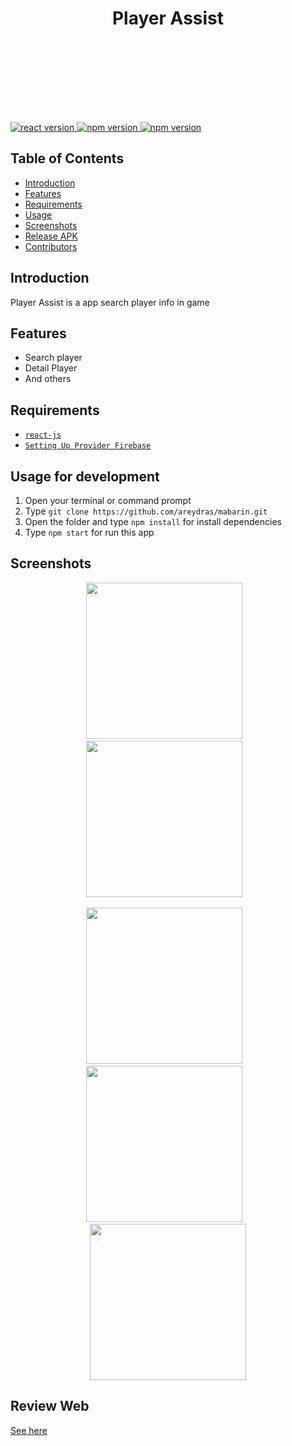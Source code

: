 <h1 align='center'>Player Assist</h1><br/><br /><br />

<br/><br /><br />

<a href="#">
  <img src="https://img.shields.io/badge/ReactJs-v16.10.2-blue" alt="react version">
</a>
<a href="#">
  <img src="https://img.shields.io/badge/Node-v12.10.0-green" alt="npm version">
</a>
<a href="#">
  <img src="https://img.shields.io/badge/Firebase-7.2.0-yellow.svg?style=flat-square" alt="npm version">
</a>

## Table of Contents

- [Introduction](#introduction)
- [Features](#features)
- [Requirements](#requirements)
- [Usage](#usage-for-development)
- [Screenshots](#screenshots)
- [Release APK](#release-apk)
- [Contributors](#contributors)

## Introduction

Player Assist is a app search player info in game

## Features

- Search player
- Detail Player
- And others

## Requirements

- [`react-js`](https://reactjs.org/)
- [`Setting Up Provider Firebase`](https://console.firebase.google.com)

## Usage for development

1. Open your terminal or command prompt
2. Type `git clone https://github.com/areydras/mabarin.git`
3. Open the folder and type `npm install` for install dependencies
4. Type `npm start` for run this app

## Screenshots

  <p align="center">
    <span>
      <img src="https://imgur.com/7gOcZiy" width="250px" />
      &nbsp;&nbsp;
      <img src="https://imgur.com/yVUxLLg" width="250px" />
      &nbsp;&nbsp;
    </span>
  </p>
<p align="center">
    <span>
      <img src="https://imgur.com/hZjFfoq" width="250px" />
      &nbsp;&nbsp;
      <img src="https://imgur.com/AHPqd3B" width="250px" />
      &nbsp;&nbsp;
      <img src="https://imgur.com/ZZm75U8" width="250px" />
    </span>
  </p>
  
## Review Web
<a href="https://player-assist.herokuapp.com/">
  See here
</a>
